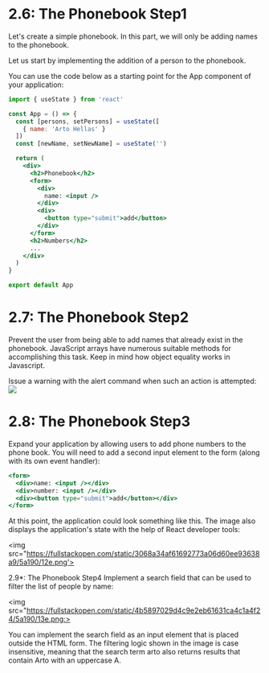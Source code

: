# 2.6: The Phonebook Step1

Let's create a simple phonebook. In this part, we will only be adding names to the phonebook.

Let us start by implementing the addition of a person to the phonebook.

You can use the code below as a starting point for the App component of your application:

```jsx
import { useState } from 'react'

const App = () => {
  const [persons, setPersons] = useState([
    { name: 'Arto Hellas' }
  ]) 
  const [newName, setNewName] = useState('')

  return (
    <div>
      <h2>Phonebook</h2>
      <form>
        <div>
          name: <input />
        </div>
        <div>
          <button type="submit">add</button>
        </div>
      </form>
      <h2>Numbers</h2>
      ...
    </div>
  )
}

export default App
```
# 2.7: The Phonebook Step2

Prevent the user from being able to add names that already exist in the phonebook. JavaScript arrays have numerous suitable methods for accomplishing this task. Keep in mind how object equality works in Javascript.

Issue a warning with the alert command when such an action is attempted:
<img src='https://fullstackopen.com/static/d5be58590c1460090cb1c87adf201886/5a190/11e.png'>


# 2.8: The Phonebook Step3
Expand your application by allowing users to add phone numbers to the phone book. You will need to add a second input element to the form (along with its own event handler):
```jsx
<form>
  <div>name: <input /></div>
  <div>number: <input /></div>
  <div><button type="submit">add</button></div>
</form>
```
At this point, the application could look something like this. The image also displays the application's state with the help of React developer tools:

<img src="https://fullstackopen.com/static/3068a34af61692773a06d60ee93638a9/5a190/12e.png'>

2.9*: The Phonebook Step4
Implement a search field that can be used to filter the list of people by name:

<img src="https://fullstackopen.com/static/4b5897029d4c9e2eb61631ca4c1a4f24/5a190/13e.png:>

You can implement the search field as an input element that is placed outside the HTML form. The filtering logic shown in the image is case insensitive, meaning that the search term arto also returns results that contain Arto with an uppercase A.


